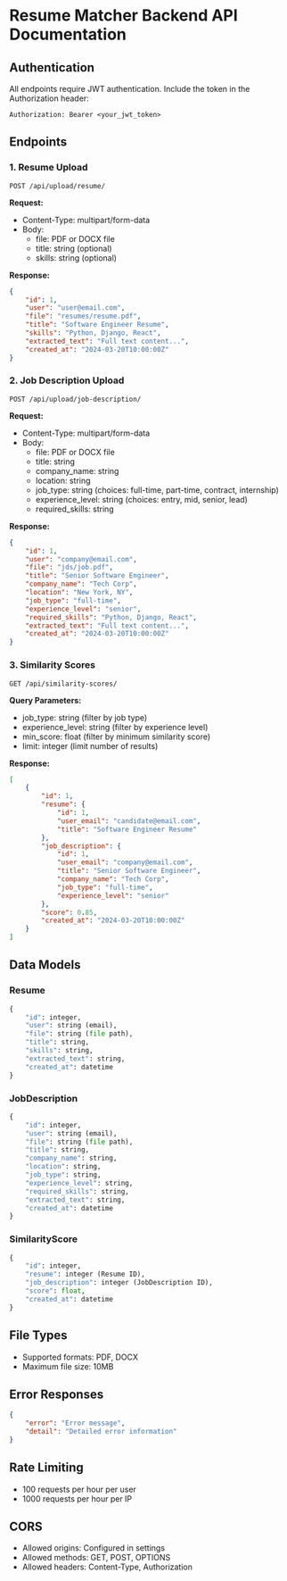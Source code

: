 # Resume Matcher Backend API Documentation

## Authentication
All endpoints require JWT authentication. Include the token in the Authorization header:
```
Authorization: Bearer <your_jwt_token>
```

## Endpoints

### 1. Resume Upload
```
POST /api/upload/resume/
```
**Request:**
- Content-Type: multipart/form-data
- Body:
  - file: PDF or DOCX file
  - title: string (optional)
  - skills: string (optional)

**Response:**
```json
{
    "id": 1,
    "user": "user@email.com",
    "file": "resumes/resume.pdf",
    "title": "Software Engineer Resume",
    "skills": "Python, Django, React",
    "extracted_text": "Full text content...",
    "created_at": "2024-03-20T10:00:00Z"
}
```

### 2. Job Description Upload
```
POST /api/upload/job-description/
```
**Request:**
- Content-Type: multipart/form-data
- Body:
  - file: PDF or DOCX file
  - title: string
  - company_name: string
  - location: string
  - job_type: string (choices: full-time, part-time, contract, internship)
  - experience_level: string (choices: entry, mid, senior, lead)
  - required_skills: string

**Response:**
```json
{
    "id": 1,
    "user": "company@email.com",
    "file": "jds/job.pdf",
    "title": "Senior Software Engineer",
    "company_name": "Tech Corp",
    "location": "New York, NY",
    "job_type": "full-time",
    "experience_level": "senior",
    "required_skills": "Python, Django, React",
    "extracted_text": "Full text content...",
    "created_at": "2024-03-20T10:00:00Z"
}
```

### 3. Similarity Scores
```
GET /api/similarity-scores/
```
**Query Parameters:**
- job_type: string (filter by job type)
- experience_level: string (filter by experience level)
- min_score: float (filter by minimum similarity score)
- limit: integer (limit number of results)

**Response:**
```json
[
    {
        "id": 1,
        "resume": {
            "id": 1,
            "user_email": "candidate@email.com",
            "title": "Software Engineer Resume"
        },
        "job_description": {
            "id": 1,
            "user_email": "company@email.com",
            "title": "Senior Software Engineer",
            "company_name": "Tech Corp",
            "job_type": "full-time",
            "experience_level": "senior"
        },
        "score": 0.85,
        "created_at": "2024-03-20T10:00:00Z"
    }
]
```

## Data Models

### Resume
```python
{
    "id": integer,
    "user": string (email),
    "file": string (file path),
    "title": string,
    "skills": string,
    "extracted_text": string,
    "created_at": datetime
}
```

### JobDescription
```python
{
    "id": integer,
    "user": string (email),
    "file": string (file path),
    "title": string,
    "company_name": string,
    "location": string,
    "job_type": string,
    "experience_level": string,
    "required_skills": string,
    "extracted_text": string,
    "created_at": datetime
}
```

### SimilarityScore
```python
{
    "id": integer,
    "resume": integer (Resume ID),
    "job_description": integer (JobDescription ID),
    "score": float,
    "created_at": datetime
}
```

## File Types
- Supported formats: PDF, DOCX
- Maximum file size: 10MB

## Error Responses
```json
{
    "error": "Error message",
    "detail": "Detailed error information"
}
```

## Rate Limiting
- 100 requests per hour per user
- 1000 requests per hour per IP

## CORS
- Allowed origins: Configured in settings
- Allowed methods: GET, POST, OPTIONS
- Allowed headers: Content-Type, Authorization 